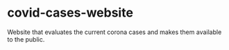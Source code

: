 # covid-cases-website
Website that evaluates the current corona cases and makes them available to the public.
